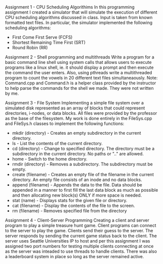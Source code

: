 
Assignment 1 - CPU Scheduling Algorithims
In this programming assignment I created a simulator that will simulate the execution of different CPU scheduling algorithms discussed in class.
Input is taken from known formatted text files. In particular, the simulator implemented the following scheduling algorithms:
* First Come First Serve (FCFS)
* Shortest Remaining Time First (SRT)
* Round Robin (RR)

Assignment 2 - Shell programming and multithreads
Write a program for a basic command line shell using system calls that allows users to execute programs like a linux shell, ie. it should display a prompt and then execute the command the user enters. Also, using pthreads
write a multithreaded program to count the vowels in 20 different text files simultaneaously.
Note: Command.cpp and Command.h is a helper class provided by the instructor to help parse the commands for the shell we made. They were not written by me.

Assignment 3 - File System
Implementing a simple file system over a simulated disk represented as an array of blocks that could represent directories, i-nodes, or data blocks. 
All files were provided by the professor as the base of the filesystem. My work is done entirely in the FileSys.cpp and FileSys.h classes to implement the following functions:
* mkdir (directory) - Creates an empty subdirectory in the current directory.
* ls - List the contents of the current directory.
* cd (directory) - Change to specified directory. The directory must be a subdirectory in the current directory. No paths or ".." are allowed.
* home - Switch to the home directory.
* rmdir (directory) - Removes a subdirectory. The subdirectory must be empty.
* create (filename) - Creates an empty file of the filename in the current directory. An empty file consists of an inode and no data blocks.
* append (filename) <data> - Appends the data to the file. Data should be appended in a manner to first fill the last data block as much as possible and then allocating new block(s) ONLY if more space is needed.
* stat (name) - Displays stats for the given file or directory.
* cat (filename) - Display the contents of the file to the screen.
* rm (filename) - Removes specified file from the directory

Assignment 4 - Client-Server Programming
Creating a client and server program to play a simple treasure hunt game. Client programs can connect to the server to play the game. Clients send their guess to
the server. The server responds by sending the current game status back to the client. The server uses Seattle Universities IP to host and per this assignment I was assigned two port numbers
for testing multiple clients connecting at once as the server was inteaded to use threads to handle clients. There was also a leaderboard system in place so long as the server remained active.
